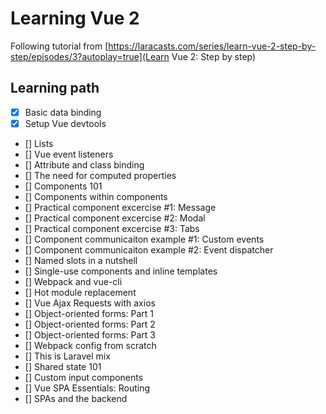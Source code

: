 # Learning Vue 2

Following tutorial from [https://laracasts.com/series/learn-vue-2-step-by-step/episodes/3?autoplay=true](Learn Vue 2: Step by step)

## Learning path

- [X] Basic data binding
- [X] Setup Vue devtools
- [] Lists
- [] Vue event listeners
- [] Attribute and class binding
- [] The need for computed properties
- [] Components 101
- [] Components within components
- [] Practical component excercise #1: Message
- [] Practical component excercise #2: Modal
- [] Practical component excercise #3: Tabs
- [] Component communicaiton example #1: Custom events
- [] Component communicaiton example #2: Event dispatcher
- [] Named slots in a nutshell
- [] Single-use components and inline templates
- [] Webpack and vue-cli
- [] Hot module replacement
- [] Vue Ajax Requests with axios
- [] Object-oriented forms: Part 1
- [] Object-oriented forms: Part 2
- [] Object-oriented forms: Part 3
- [] Webpack config from scratch
- [] This is Laravel mix
- [] Shared state 101
- [] Custom input components
- [] Vue SPA Essentials: Routing
- [] SPAs and the backend
